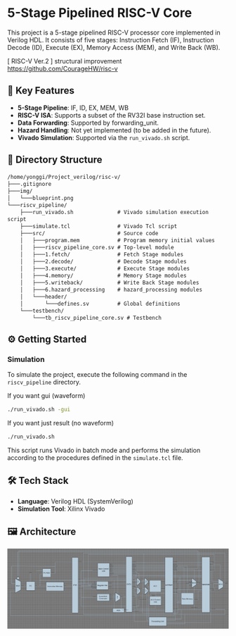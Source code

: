 # 5-Stage Pipelined RISC-V Core

This project is a 5-stage pipelined RISC-V processor core implemented in Verilog HDL. It consists of five stages: Instruction Fetch (IF), Instruction Decode (ID), Execute (EX), Memory Access (MEM), and Write Back (WB).

[ RISC-V Ver.2 ] structural improvement
https://github.com/CourageHW/risc-v
## 🚀 Key Features

-   **5-Stage Pipeline**: IF, ID, EX, MEM, WB
-   **RISC-V ISA**: Supports a subset of the RV32I base instruction set.
-   **Data Forwarding**: Supported by forwarding_unit.
-   **Hazard Handling**: Not yet implemented (to be added in the future).
-   **Vivado Simulation**: Supported via the `run_vivado.sh` script.

## 📂 Directory Structure

```
/home/yonggi/Project_verilog/risc-v/
├───.gitignore
├───img/
│   └───blueprint.png
└───riscv_pipeline/
    ├───run_vivado.sh              # Vivado simulation execution script
    ├───simulate.tcl               # Vivado Tcl script
    ├───src/                       # Source code
    │   ├───program.mem            # Program memory initial values
    │   ├───riscv_pipeline_core.sv # Top-level module
    │   ├───1.fetch/               # Fetch Stage modules
    │   ├───2.decode/              # Decode Stage modules
    │   ├───3.execute/             # Execute Stage modules
    │   ├───4.memory/              # Memory Stage modules
    │   ├───5.writeback/           # Write Back Stage modules
    │   ├───6.hazard_processing    # hazard_processing modules
    │   └───header/
    │       └───defines.sv         # Global definitions
    └───testbench/
        └───tb_riscv_pipeline_core.sv # Testbench
```

## ⚙️ Getting Started

### Simulation

To simulate the project, execute the following command in the `riscv_pipeline` directory.

If you want gui (waveform)
```bash
./run_vivado.sh -gui
```

If you want just result (no waveform)
```bash
./run_vivado.sh
```

This script runs Vivado in batch mode and performs the simulation according to the procedures defined in the `simulate.tcl` file.

## 🛠️ Tech Stack

-   **Language**: Verilog HDL (SystemVerilog)
-   **Simulation Tool**: Xilinx Vivado

## 🖼️ Architecture
![Blueprint](img/blueprint.png)
